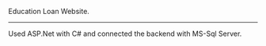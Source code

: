 Education Loan Website.
*********************************

Used ASP.Net with C# and connected the backend with MS-Sql Server.
